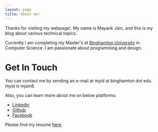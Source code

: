 ```yaml
---
layout: page
title: About me!
---
```


Thanks for visiting my webpage!. My name is Mayank Jain, and this is my blog about various technical topics.

Currently I am completing my Master's at [Binghamton University](www.binghamton.edu) in Computer Science. I am passionate about programming and design.

# Get In Touch

You can contact me by sending an e-mail at myid at binghamton dot edu. myid is mjain8.

Also, you can learn more about me on below platforms:

* [Linkedin](https://www.linkedin.com/in/mayankj08)
* [Github](https://github.com/mayankj08)
* [Facebook](https://www.facebook.com/mayankj08)

Please find my resume [here](resume.pdf).
